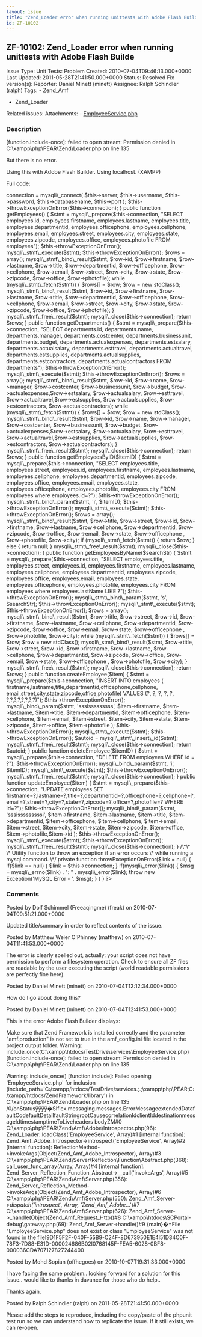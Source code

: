 ```yaml
---
layout: issue
title: "Zend_Loader error when running unittests with Adobe Flash Builde"
id: ZF-10102
---
```


ZF-10102: Zend\_Loader error when running unittests with Adobe Flash Builde
---------------------------------------------------------------------------

 Issue Type: Unit Tests: Problem Created: 2010-07-04T09:46:13.000+0000 Last Updated: 2011-05-28T21:41:50.000+0000 Status: Resolved Fix version(s): 
 Reporter:  Daniel Minett (minett)  Assignee:  Ralph Schindler (ralph)  Tags: - Zend\_Amf
- Zend\_Loader
 
 Related issues: 
 Attachments: - [EmployeeService.php](/issues/secure/attachment/13187/EmployeeService.php)
 
### Description

[function.include-once]: failed to open stream: Permission denied in C:\\xampp\\php\\PEAR\\Zend\\Loader.php on line 135

But there is no error.

Using this with Adobe Flash Builder. Using localhost. (XAMPP)

Full code:

 <?php /\*\* \* This sample service contains functions that illustrate typical \* service operations. This code is for prototyping only. \* \* Authenticate users before allowing them to call these methods. \*/ class EmployeeService { var $username = "test"; var $password = "test"; var $server = "localhost"; var $port = "3306"; var $databasename = "testdrive\_db"; var $tablename = "employees"; var $connection; public function \_\_construct() { $this->connection = mysqli\_connect( $this->server, $this->username, $this->password, $this->databasename, $this->port ); $this->throwExceptionOnError($this->connection); } public function getEmployees() { $stmt = mysqli\_prepare($this->connection, "SELECT employees.id, employees.firstname, employees.lastname, employees.title, employees.departmentid, employees.officephone, employees.cellphone, employees.email, employees.street, employees.city, employees.state, employees.zipcode, employees.office, employees.photofile FROM employees"); $this->throwExceptionOnError(); mysqli\_stmt\_execute($stmt); $this->throwExceptionOnError(); $rows = array(); mysqli\_stmt\_bind\_result($stmt, $row->id, $row->firstname, $row->lastname, $row->title, $row->departmentid, $row->officephone, $row->cellphone, $row->email, $row->street, $row->city, $row->state, $row->zipcode, $row->office, $row->photofile); while (mysqli\_stmt\_fetch($stmt)) { $rows[] = $row; $row = new stdClass(); mysqli\_stmt\_bind\_result($stmt, $row->id, $row->firstname, $row->lastname, $row->title, $row->departmentid, $row->officephone, $row->cellphone, $row->email, $row->street, $row->city, $row->state, $row->zipcode, $row->office, $row->photofile); } mysqli\_stmt\_free\_result($stmt); mysqli\_close($this->connection); return $rows; } public function getDepartments() { $stmt = mysqli\_prepare($this->connection, "SELECT departments.id, departments.name, departments.manager, departments.costcenter, departments.businessunit, departments.budget, departments.actualexpenses, departments.estsalary, departments.actualsalary, departments.esttravel, departments.actualtravel, departments.estsupplies, departments.actualsupplies, departments.estcontractors, departments.actualcontractors FROM departments"); $this->throwExceptionOnError(); mysqli\_stmt\_execute($stmt); $this->throwExceptionOnError(); $rows = array(); mysqli\_stmt\_bind\_result($stmt, $row->id, $row->name, $row->manager, $row->costcenter, $row->businessunit, $row->budget, $row->actualexpenses,$row->estsalary, $row->actualsalary, $row->esttravel, $row->actualtravel,$row->estsupplies, $row->actualsupplies, $row->estcontractors, $row->actualcontractors); while (mysqli\_stmt\_fetch($stmt)) { $rows[] = $row; $row = new stdClass(); mysqli\_stmt\_bind\_result($stmt, $row->id, $row->name, $row->manager, $row->costcenter, $row->businessunit, $row->budget, $row->actualexpenses,$row->estsalary, $row->actualsalary, $row->esttravel, $row->actualtravel,$row->estsupplies, $row->actualsupplies, $row->estcontractors, $row->actualcontractors); } mysqli\_stmt\_free\_result($stmt); mysqli\_close($this->connection); return $rows; } public function getEmployeesByID($itemID) { $stmt = mysqli\_prepare($this->connection, "SELECT employees.title, employees.street, employees.id, employees.firstname, employees.lastname, employees.cellphone, employees.departmentid, employees.zipcode, employees.office, employees.email, employees.state, employees.officephone, employees.photofile, employees.city FROM employees where employees.id=?"); $this->throwExceptionOnError(); mysqli\_stmt\_bind\_param($stmt, 'i', $itemID); $this->throwExceptionOnError(); mysqli\_stmt\_execute($stmt); $this->throwExceptionOnError(); $rows = array(); mysqli\_stmt\_bind\_result($stmt, $row->title, $row->street, $row->id, $row->firstname, $row->lastname, $row->cellphone, $row->departmentid, $row->zipcode, $row->office, $row->email, $row->state, $row->officephone , $row->photofile, $row->city); if (mysqli\_stmt\_fetch($stmt)) { return $row; } else { return null; } mysqli\_stmt\_free\_result($stmt); mysqli\_close($this->connection); } public function getEmployeesByName($searchStr) { $stmt = mysqli\_prepare($this->connection, "SELECT employees.title, employees.street, employees.id, employees.firstname, employees.lastname, employees.cellphone, employees.departmentid, employees.zipcode, employees.office, employees.email, employees.state, employees.officephone, employees.photofile, employees.city FROM employees where employees.lastName LIKE ?"); $this->throwExceptionOnError(); mysqli\_stmt\_bind\_param($stmt, 's', $searchStr); $this->throwExceptionOnError(); mysqli\_stmt\_execute($stmt); $this->throwExceptionOnError(); $rows = array(); mysqli\_stmt\_bind\_result($stmt, $row->title, $row->street, $row->id, $row->firstname, $row->lastname, $row->cellphone, $row->departmentid, $row->zipcode, $row->office, $row->email, $row->state, $row->officephone , $row->photofile, $row->city); while (mysqli\_stmt\_fetch($stmt)) { $rows[] = $row; $row = new stdClass(); mysqli\_stmt\_bind\_result($stmt, $row->title, $row->street, $row->id, $row->firstname, $row->lastname, $row->cellphone, $row->departmentid, $row->zipcode, $row->office, $row->email, $row->state, $row->officephone , $row->photofile, $row->city); } mysqli\_stmt\_free\_result($stmt); mysqli\_close($this->connection); return $rows; } public function createEmployee($item) { $stmt = mysqli\_prepare($this->connection, "INSERT INTO employees ( firstname,lastname,title,departmentid,officephone,cellphone, email,street,city,state,zipcode,office,photofile) VALUES (?, ?, ?, ?, ?, ?,?,?,?,?,?,?,?)"); $this->throwExceptionOnError(); mysqli\_bind\_param($stmt, 'sssisssssssss', $item->firstname, $item->lastname, $item->title, $item->departmentid, $item->officephone, $item->cellphone, $item->email, $item->street, $item->city, $item->state, $item->zipcode, $item->office, $item->photofile ); $this->throwExceptionOnError(); mysqli\_stmt\_execute($stmt); $this->throwExceptionOnError(); $autoid = mysqli\_stmt\_insert\_id($stmt); mysqli\_stmt\_free\_result($stmt); mysqli\_close($this->connection); return $autoid; } public function deleteEmployee($itemID) { $stmt = mysqli\_prepare($this->connection, "DELETE FROM employees WHERE id = ?"); $this->throwExceptionOnError(); mysqli\_bind\_param($stmt, 'i', $itemID); mysqli\_stmt\_execute($stmt); $this->throwExceptionOnError(); mysqli\_stmt\_free\_result($stmt); mysqli\_close($this->connection); } public function updateEmployee($item) { $stmt = mysqli\_prepare($this->connection, "UPDATE employees SET firstname=?,lastname=?,title=?,departmentid=?,officephone=?,cellphone=?, email=?,street=?,city=?,state=?,zipcode=?,office=?,photofile=? WHERE id=?"); $this->throwExceptionOnError(); mysqli\_bind\_param($stmt, 'sssisssssssssi', $item->firstname, $item->lastname, $item->title, $item->departmentid, $item->officephone, $item->cellphone, $item->email, $item->street, $item->city, $item->state, $item->zipcode, $item->office, $item->photofile,$item->id ); $this->throwExceptionOnError(); mysqli\_stmt\_execute($stmt); $this->throwExceptionOnError(); mysqli\_stmt\_free\_result($stmt); mysqli\_close($this->connection); } /\*\* \* Utitity function to throw an exception if an error occurs \* while running a mysql command. \*/ private function throwExceptionOnError($link = null) { if($link == null) { $link = $this->connection; } if(mysqli\_error($link)) { $msg = mysqli\_errno($link) . ": " . mysqli\_error($link); throw new Exception('MySQL Error - '. $msg); } } } ?> 

 

### Comments

Posted by Dolf Schimmel (Freeaqingme) (freak) on 2010-07-04T09:51:21.000+0000

Updated title/summary in order to reflect contents of the issue.

 

 

Posted by Matthew Weier O'Phinney (matthew) on 2010-07-04T11:41:53.000+0000

The error is clearly spelled out, actually: your script does not have permission to perform a filesystem operation. Check to ensure all ZF files are readable by the user executing the script (world readable permissions are perfectly fine here).

 

 

Posted by Daniel Minett (minett) on 2010-07-04T12:12:34.000+0000

How do I go about doing this?

 

 

Posted by Daniel Minett (minett) on 2010-07-04T12:41:53.000+0000

This is the error Adobe Flash Builder displays:

Make sure that Zend Framework is installed correctly and the parameter "amf.production" is not set to true in the amf\_config.ini file located in the project output folder. Warning: include\_once(C:\\xampp\\htdocs\\TestDrive\\services\\EmployeeService.php) [function.include-once]: failed to open stream: Permission denied in C:\\xampp\\php\\PEAR\\Zend\\Loader.php on line 135

Warning: include\_once() [function.include]: Failed opening 'EmployeeService.php' for inclusion (include\_path='C:/xampp/htdocs/TestDrive/services.;.;\\xampp\\php\\PEAR;C:/xampp/htdocs/ZendFramework/library') in C:\\xampp\\php\\PEAR\\Zend\\Loader.php on line 135 /0/onStatusÿÿÿÿ�SIflex.messaging.messages.ErrorMessageextendedDatafaultCodefaultDetailfaultStringrootCausecorrelationIdclientIddestinationmessageIdtimestamptimeToLiveheaders bodyŽM#0 C:\\xampp\\php\\PEAR\\Zend\\Amf\\Adobe\\Introspector.php(96): Zend\_Loader::loadClass('EmployeeService', Array)#1 [internal function]: Zend\_Amf\_Adobe\_Introspector->introspect('EmployeeService', Array)#2 [internal function]: ReflectionMethod->invokeArgs(Object(Zend\_Amf\_Adobe\_Introspector), Array)#3 C:\\xampp\\php\\PEAR\\Zend\\Server\\Reflection\\Function\\Abstract.php(368): call\_user\_func\_array(Array, Array)#4 [internal function]: Zend\_Server\_Reflection\_Function\_Abstract->\_\_call('invokeArgs', Array)#5 C:\\xampp\\php\\PEAR\\Zend\\Amf\\Server.php(356): Zend\_Server\_Reflection\_Method->invokeArgs(Object(Zend\_Amf\_Adobe\_Introspector), Array)#6 C:\\xampp\\php\\PEAR\\Zend\\Amf\\Server.php(550): Zend\_Amf\_Server->_dispatch('introspect', Array, 'Zend\_Amf\_Adobe_...')#7 C:\\xampp\\php\\PEAR\\Zend\\Amf\\Server.php(626): Zend\_Amf\_Server->\_handle(Object(Zend\_Amf\_Request\_Http))#8 C:\\xampp\\htdocs\\SCPortal-debug\\gateway.php(69): Zend\_Amf\_Server->handle()#9 {main}�=File "EmployeeService.php" does not exist or class "EmployeeService" was not found in the fileI9D1F5F2F-040F-55B9-C24F-8D673950E1E4I51D34C0F-78F3-7D88-E31D-000024686B02I0768145F-FEA5-6028-0BF8-000036CDA707127827244400

 

 

Posted by Mohd Sopian (offhegoes) on 2010-10-07T19:31:33.000+0000

I have facing the same problem.. looking forward for a solution for this issue.. would like to thanks in davance for those who do help..

Thanks again.

 

 

Posted by Ralph Schindler (ralph) on 2011-05-28T21:41:50.000+0000

Please add the steps to reproduce, including the copy/paste of the phpunit test run so we can understand how to replicate the issue. If it still exists, we can re-open.

 

 